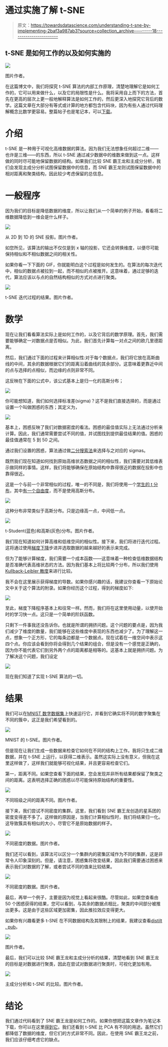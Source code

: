 # 通过实施了解 t-SNE

> 原文：<https://towardsdatascience.com/understanding-t-sne-by-implementing-2baf3a987ab3?source=collection_archive---------18----------------------->

## t-SNE 是如何工作的以及如何实施的

![](img/ef2e8caefcdb596994f49983c6c83382.png)

图片作者。

在这篇博文中，我们将探究 t-SNE 算法的内部工作原理，清楚地理解它是如何工作的，它可以用来做什么，以及它的局限性是什么。我将采用自上而下的方法，首先在更高的层次上更一般地解释算法是如何工作的，然后更深入地探究它背后的数学。这篇文章在大部分有等式或计算的地方都包含代码块，因为有些人通过代码理解概念比数学更容易。整篇帖子也是笔记本，可以[下载](https://github.com/adamorucu/adamorucu.com/blob/main/_nbs/2021-10-30-tsne.ipynb)。

# 介绍

t-SNE 是一种用于可视化高维数据的算法。因为我们无法想象任何超过二维——也许是三维——的东西，所以 t-SNE 通过减少数据中的维数来做到这一点。这样做的同时尽可能地保留数据的结构。如果我们比较 SNE 霸王龙和主成分分析，我们会发现主成分分析试图保留数据中的信息，而 SNE 霸王龙则试图保留数据中的相对距离和聚类结构，因此较少考虑保留的总信息。

# 一般程序

因为我们的目标是降低数据的维度，所以让我们从一个简单的例子开始，看看将二维数据降低到一维会是什么样子。

![](img/ab5c4ca037c5ac8438b886581f5693bc.png)

从 2D 到 1D 的 SNE 投影。图片作者。

如您所见，该算法的输出不仅仅是到 x 轴的投影，它还会转换维度，以便尽可能保持相似和不相似数据之间的相关性。

如果你看一下下面的 GIF，你就能明白这个过程是如何发生的。在算法的每次迭代中，相似的数据点被拉到一起，而不相似的点被推开。这意味着，通过足够的迭代，算法应该以与点的自然结构相似的方式对点进行聚类。

![](img/1e8cb853cd738cbffeb357b5870c6463.png)

t-SNE 迭代过程的结果。图片作者。

# 数学

现在让我们看看算法实际上是如何工作的，以及它背后的数学原理。首先，我们需要能够确定一对数据点是否相似。为此，我们首先计算每一对点之间的欧几里德距离。

然后，我们通过下面的过程来计算相似性:对于每个数据点，我们将它放在高斯曲线的中间，其余的数据根据它们的距离沿着曲线的其余部分。这意味着更靠近中间的点与选择的点相似，而边缘的点则非常不同。

这反映在下面的公式中，该公式基本上是归一化的高斯分布；

![](img/da49f09f1feb1d0825fd08e1819113e0.png)

你可能想知道，我们如何选择标准差(sigma)？这不是我们直接选择的，而是通过设置一个叫做困惑的东西；其定义为，

![](img/16a185baeaaad54e467b33320c4be9a6.png)

基本上，困惑反映了我们对数据密度的看法。困惑的最佳值实际上无法通过分析来计算。因此，我们通常需要尝试不同的值，并试图找到提供最佳结果的值。困惑的最佳值通常在 5 到 50 之间。

通过我们设置的困惑，算法通过做[二分搜索法](https://en.wikipedia.org/wiki/Binary_search_algorithm)来选择与之对应的 sigmas。

既然我们现在知道如何找到原始高维状态数据之间的相似性，我们需要对其低维表示做同样的事情。这样，我们将能够确保在原始结构中靠得很近的数据在投影中也靠得很近。

这是一个与前一个非常相似的过程，唯一的不同是，我们将使用一个[学生的 t 分布](https://en.wikipedia.org/wiki/Student%27s_t-distribution)，其中[有一个自由度](https://en.wikipedia.org/wiki/Cauchy_distribution)，而不是使用高斯分布。

![](img/3e92e5b4ebb59057a35e070168adbfd7.png)

这种分布非常类似于高斯分布。只是边缘高一点，中间低一点。

![](img/de6db1acea691cbc78f4285f3dc589c8.png)

t-Student(蓝色)和高斯(灰色)分布。图片作者。

我们现在知道如何计算高维和低维空间的相似性。接下来，我们将进行迭代过程。这将通过使用[梯度下降](https://en.wikipedia.org/wiki/Gradient_descent)步进并选取数据的越来越好的表示来完成。

但为了能够计算梯度，我们需要一个成本函数——这意味着一种检查低维数据结构是否准确代表高维状态的方法。因为我们基本上将比较两个分布，所以我们使用 [Kullback-Leibler 散度](https://en.wikipedia.org/wiki/Kullback%E2%80%93Leibler_divergence)来进行比较。

我不会在这里展示获得梯度的导数。如果你感兴趣的话，我建议你查看一下原始论文中关于这个算法的附录。如果你经历这个过程，得到的梯度如下:

![](img/c376266a42a7408a4539d084ed3003a6.png)

至此，梯度下降程序基本上和往常一样。然而，我们将在这里使用动量，以使开始时的学习快一点。这只是一个简单的阶跃函数。

只剩下一件事我还没告诉你。也就是所谓的拥挤问题。这个问题的要点是，因为我们减少了维度的数量，我们能够在这些维度中表现的东西也减少了。为了理解这一点，想象一个正方形，它的每条边都是一个数据点。现在试着在一维空间中表示这四个点。你应该会看到你将会得到几个结果的组合，但是没有一个感觉是正确的，因为你不能代表它们到另外两个点的距离都是相等的。这基本上就是拥挤问题。为了解决这个问题，我们设定

![](img/8e80d5ed1120d58524d947788a8a0f77.png)

现在我们知道了实现 t-SNE 算法的一切。

# 结果

我们可以在[MNIST 数字数据集](https://scikit-learn.org/stable/modules/generated/sklearn.datasets.load_digits.html#sklearn.datasets.load_digits)上快速运行它，并看到它确实将不同的数字聚集在不同的簇中，这正是我们希望看到的。

![](img/5826262822f747de2855b3f5a0a294f7.png)

MNIST 的 t-SNE。图片作者。

但是现在让我们生成一些数据来检查它如何在不同的结构上工作。我将只生成二维数据，并在 t-SNE 上运行，以获得二维表示。虽然这实际上没有意义，但我在这里这样做了，这样我们就能够可视化结果，并且更容易检查它们。

第一，距离不同。如果您查看下面的结果，您会发现并非所有结果都保留了聚类之间的距离。这表明选择正确的困惑以尽可能保持原始结构的重要性。

![](img/e001acf1c7d53ba5edd2a39b6021faf9.png)

不同班级之间的距离不同。图片作者。

接下来，我们尝试不同密度的集群。这里，我们看到 SNE 霸王龙创造的星系团的密度变得差不多了。这样做的原因是，当我们计算相似性时，我们将结果归一化。这导致簇具有相似的大小，尽管它不是原始数据的样子。

![](img/05eb3a0d7e27bf08a54f016830f1a3e5.png)

不同密度的数据。图片作者。

我们还可以看到，该算法可以区分一个集群内的密集区域作为不同的集群，这是非常令人印象深刻的。但是，请注意，困惑集将改变结果，因此我们需要通过困惑来表示我们对数据的了解，或者尝试不同的值来比较结果。

![](img/7ce072f05779b2c477c2ff2d8e638b55.png)

不同密度的数据。图片作者。

最后，再举一个例子，主要是因为视觉上看起来很酷。尽管如此，如果您查看由 50 个困惑获得的结果，您可以看到，与其余的数据点相比，聚类的中间部分被推出更多。这是由于这些区域更加密集，因此推拉效应变得更大。

如果你有兴趣看更多 t-SNE 在不同数据结构及其限制上的结果，我建议查看[distilt . pub](https://distill.pub/2016/misread-tsne/)。

![](img/396bf6675dba3a5a1ceeacd78b3b209b.png)

图片作者。

最后，我们可以比较 SNE 霸王龙和主成分分析的结果，清楚地看到 SNE 霸王龙的目标是对数据进行聚类，因此在尝试对数据进行聚类时，可视化更加有用。

![](img/9b9f3abb8b7bc61689917f1212716e0b.png)

主成分分析和 t-SNE 的比较。图片作者。

# 结论

我们通过代码看到了 SNE 霸王龙是如何工作的。如果你想把这篇文章作为笔记本下载，你可以在这里[得到它](https://github.com/adamorucu/adamorucu.com/blob/main/_nbs/2021-10-30-tsne.ipynb)。我们还看到 t-SNE 比 PCA 有不同的用途。虽然它们都降低了数据的维度，但它们的方式非常不同。因此，在使用 SNE 霸王龙之前，我们应该仔细考虑它的缺点。